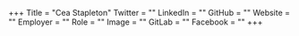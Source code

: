 +++
Title = "Cea Stapleton"
Twitter = ""
LinkedIn = ""
GitHub = ""
Website = ""
Employer = ""
Role = ""
Image = ""
GitLab = ""
Facebook = ""
+++
